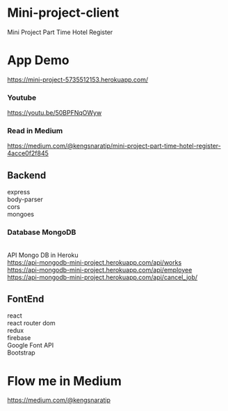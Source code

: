 # Mini-project-client
Mini Project Part Time Hotel Register </br>
# App Demo
https://mini-project-5735512153.herokuapp.com/
### Youtube
https://youtu.be/50BPFNqOWyw 
### Read in Medium
https://medium.com/@kengsnaratip/mini-project-part-time-hotel-register-4acce0f2f845
## Backend
express </br>
body-parser </br>
cors </br>
mongoes </br>
### Database MongoDB
</br> API Mongo DB in Heroku </br>
https://api-mongodb-mini-project.herokuapp.com/api/works  </br>
https://api-mongodb-mini-project.herokuapp.com/api/employee </br>
https://api-mongodb-mini-project.herokuapp.com/api/cancel_job/ </br>
## FontEnd
react</br>
react router dom </br>
redux   </br>
firebase  </br>
Google Font API  </br>
 Bootstrap  </br>
# Flow me in Medium
https://medium.com/@kengsnaratip
